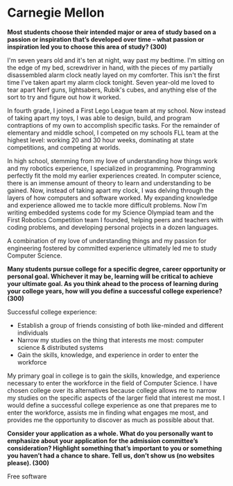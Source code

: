 # Carnegie Mellon

**Most students choose their intended major or area of study based on a passion
or inspiration that’s developed over time – what passion or inspiration led you
to choose this area of study? (300)**

I'm seven years old and it's ten at night, way past my bedtime. I'm sitting on
the edge of my bed, screwdriver in hand, with the pieces of my partially
disassembled alarm clock neatly layed on my comforter. This isn't the first
time I've taken apart my alarm clock tonight. Seven year-old me loved to tear
apart Nerf guns, lightsabers, Rubik's cubes, and anything else of the sort
to try and figure out how it worked.

In fourth grade, I joined a First Lego League team at my school. Now instead of
taking apart my toys, I was able to design, build, and program contraptions of
my own to accomplish specific tasks. For the remainder of elementary and middle
school, I competed on my schools FLL team at the highest level: working 20 and
30 hour weeks, dominating at state competitions, and competing at worlds.

In high school, stemming from my love of understanding how things work and my
robotics experience, I specialized in programming. Programming perfectly fit
the mold my earlier experiences created. In computer science, there is an
immense amount of theory to learn and understanding to be gained. Now, instead
of taking apart my clock, I was delving through the layers of how computers and
software worked. My expanding knowledge and experience allowed me to tackle more
difficult problems. Now I'm writing embedded systems code for my Science
Olympiad team and the First Robotics Competition team I founded, helping peers
and teachers with coding problems, and developing personal projects in a dozen
languages.

A combination of my love of understanding things and my passion for engineering
fostered by committed experience ultimately led me to study Computer Science.

**Many students pursue college for a specific degree, career opportunity or
personal goal. Whichever it may be, learning will be critical to achieve your
ultimate goal. As you think ahead to the process of learning during your
college years, how will you define a successful college experience? (300)**

Successful college experience:
- Establish a group of friends consisting of both like-minded and different individuals
- Narrow my studies on the thing that interests me most: computer science & distributed systems
- Gain the skills, knowledge, and experience in order to enter the workforce

My primary goal in college is to gain the skills, knowledge, and experience
necessary to enter the workforce in the field of Computer Science. I have
chosen college over its alternatives because college allows me to narrow my
studies on the specific aspects of the larger field that interest me most. I
would define a successful college experience as one that prepares me to enter
the workforce, assists me in finding what engages me most, and provides me the
opportunity to discover as much as possible about that.

**Consider your application as a whole. What do you personally want to
emphasize about your application for the admission committee’s consideration?
Highlight something that’s important to you or something you haven’t had a
chance to share. Tell us, don’t show us (no websites please). (300)**

Free software

